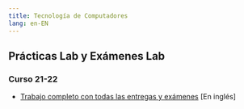 ```yaml
---
title: Tecnología de Computadores
lang: en-EN
---
```


## Prácticas Lab y Exámenes Lab
### Curso 21-22
- [Trabajo completo con todas las entregas y exámenes](https://github.com/hnevesg/TeCo_Lab_2122/tree/main) [En inglés]
